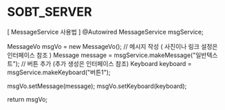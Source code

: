 # SOBT_SERVER


[ MessageService 사용법 ]
@Autowired
MessageService msgService;

MessageVo msgVo = new MessageVo();
// 메시지 작성 ( 사진이나 링크 설정은 인터페이스 참조 )
Message message = msgService.makeMessage("일반텍스트");
// 버튼 추가 (추가 생성은 인터페이스 참조)
Keyboard keyboard = msgService.makeKeyboard("버튼1");

msgVo.setMessage(message);
msgVo.setKeyboard(keyboard);

return msgVo;
